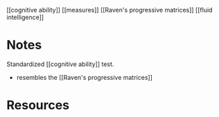 [[cognitive ability]]
[[measures]]
[[Raven's progressive matrices]]
[[fluid intelligence]]

# Notes
 Standardized [[cognitive  ability]] test.
 
 - resembles the [[Raven's progressive matrices]]


# Resources